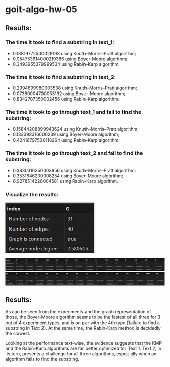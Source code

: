 # goit-algo-hw-05

## Results:

### The time it took to find a substring in text_1:

- 0.13819772500028193 using Knuth–Morris–Pratt algorithm;
- 0.054753614000219386 using Boyer-Moore algorithm;
- 0.3493955379999534 using Rabin-Karp algorithm.

### The time it took to find a substring in text_2:

- 0.2994899980003538 using Knuth–Morris–Pratt algorithm;
- 0.07389004700053192 using Boyer-Moore algorithm;
- 0.8342707350002456 using Rabin-Karp algorithm.

### The time it took to go through text_1 and fail to find the substring:

- 0.15844208899943624 using Knuth–Morris–Pratt algorithm;
- 0.133398316000239 using Boyer-Moore algorithm;
- 0.42416797500118264 using Rabin-Karp algorithm.

### The time it took to go through text_2 and fail to find the substring:

- 0.3830310350003856 using Knuth–Morris–Pratt algorithm;
- 0.3531646200008254 using Boyer-Moore algorithm;
- 0.9278514220004581 using Rabin-Karp algorithm.

### Visualize the results:

![alt text](image.png)

![alt text](image-1.png)
![alt text](image-2.png)

## Results:

As can be seen from the experiments and the graph representation of those, the Boyer-Moore algorithm seems to be the fastest of all three for 3 out of 4 experiment types, and is on par with the 4th type (failure to find a substring in Text 2). At the same time, the Rabin-Karp method is decidedly the slowest.

Looking at the performance text-wise, the evidence suggests that the KMP and the Rabin-Karp algorithms are far better optimized for Text 1. Text 2, in its turn, presents a challenge for all three algorithms, especially when an algorithm fails to find the substring.